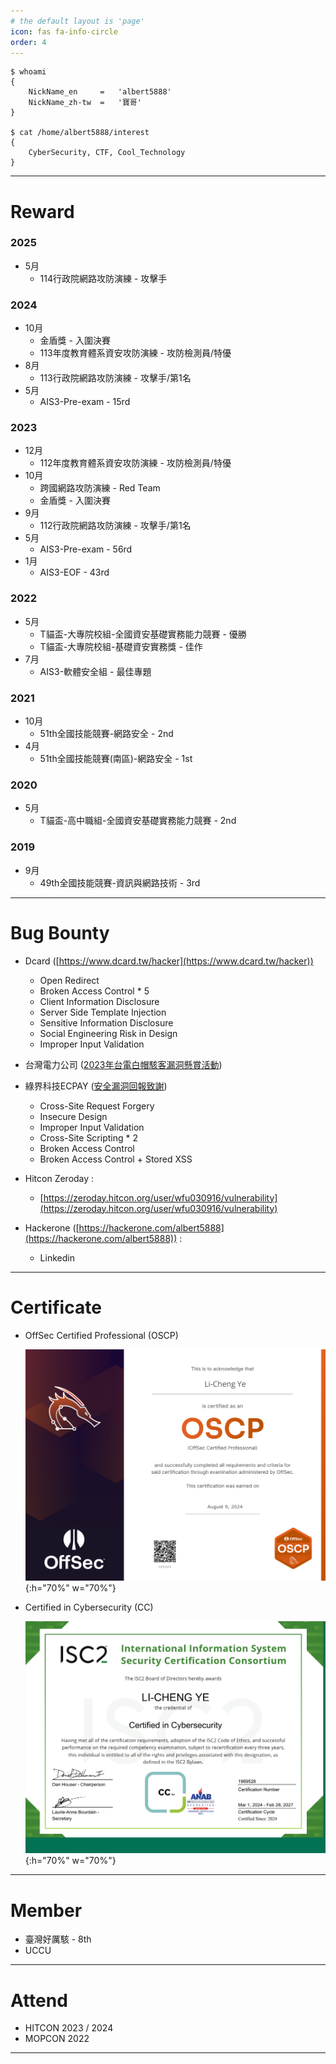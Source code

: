 ```yaml
---
# the default layout is 'page'
icon: fas fa-info-circle
order: 4
---
```


```
$ whoami
{
    NickName_en     =   'albert5888'
    NickName_zh-tw  =   '寶哥'
}

$ cat /home/albert5888/interest
{
    CyberSecurity, CTF, Cool_Technology
}
```
---
# Reward
### 2025
- 5月
    - 114行政院網路攻防演練 - 攻擊手

### 2024
- 10月
    - 金盾獎 - 入圍決賽
    - 113年度教育體系資安攻防演練 - 攻防檢測員/特優
- 8月
    - 113行政院網路攻防演練 - 攻擊手/第1名
- 5月
    - AIS3-Pre-exam - 15rd

### 2023
- 12月
    - 112年度教育體系資安攻防演練 - 攻防檢測員/特優
- 10月
    - 跨國網路攻防演練 - Red Team
    - 金盾獎 - 入圍決賽
- 9月
    - 112行政院網路攻防演練 - 攻擊手/第1名
- 5月
    - AIS3-Pre-exam - 56rd
- 1月
    - AIS3-EOF - 43rd

### 2022
- 5月
    - T貓盃-大專院校組-全國資安基礎實務能力競賽 - 優勝
    - T貓盃-大專院校組-基礎資安實務獎 - 佳作
- 7月
    - AIS3-軟體安全組 - 最佳專題

### 2021
- 10月
    - 51th全國技能競賽-網路安全 - 2nd
- 4月
    - 51th全國技能競賽(南區)-網路安全 - 1st

### 2020
- 5月
    - T貓盃-高中職組-全國資安基礎實務能力競賽 - 2nd

### 2019
- 9月
    - 49th全國技能競賽-資訊與網路技術 - 3rd

---

# Bug Bounty
- Dcard ([https://www.dcard.tw/hacker](https://www.dcard.tw/hacker))
    -	Open Redirect
    -	Broken Access Control * 5
    -	Client Information Disclosure
    -	Server Side Template Injection
    -	Sensitive Information Disclosure
    -	Social Engineering Risk in Design
    -	Improper Input Validation

- 台灣電力公司 ([2023年台電白帽駭客漏洞懸賞活動](https://www.taipower.com.tw/2289/2323/2334/49686/))

- 綠界科技ECPAY ([安全漏洞回報致謝](https://corp.ecpay.com.tw/bug-bounty-fame/))
    -	Cross-Site Request Forgery
    -	Insecure Design
    -	Improper Input Validation
    -	Cross-Site Scripting * 2
    -	Broken Access Control
    -	Broken Access Control + Stored XSS

- Hitcon Zeroday :
    - [https://zeroday.hitcon.org/user/wfu030916/vulnerability](https://zeroday.hitcon.org/user/wfu030916/vulnerability)

- Hackerone ([https://hackerone.com/albert5888](https://hackerone.com/albert5888)) :
    - Linkedin

---

# Certificate
- OffSec Certified Professional (OSCP)

  ![](/images/about/OSCP.png){:h="70%" w="70%"}

- Certified in Cybersecurity (CC)

  ![](/images/about/CC.png){:h="70%" w="70%"}


---

# Member
- 臺灣好厲駭 - 8th
- UCCU

---

# Attend
- HITCON 2023 / 2024
- MOPCON 2022

---
